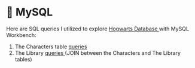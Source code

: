 # 🐬 MySQL 

Here are SQL queries I utilized to explore  <a href="https://drive.google.com/drive/u/3/folders/1MC0AttnmlAmugifFlX3hG6pssYZDqpPB "> Hogwarts Database  </a>with MySQL Workbench:
1) The Characters table <a href="https://docs.google.com/document/d/1GHt1HI8Ygbb603giqOtm8cIbJocSb2a6IpjJgaMmyt4/edit?usp=sharing">queries</a>
2) The Library <a href="https://docs.google.com/document/d/1Sd_Fbt1dUdUd_tEN3h4G3cHRFle87xL8BtQkbYmeYRs/edit?usp=sharing">queries </a> (JOIN between the Characters and The Library tables)
